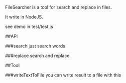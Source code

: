 FileSearcher is a tool for search and replace in files.

It write in NodeJS.

see demo in test/test.js

##API

###search
just search words

###replace
search and replace

##Tool

###writeTextToFile
you can write result to a file with this